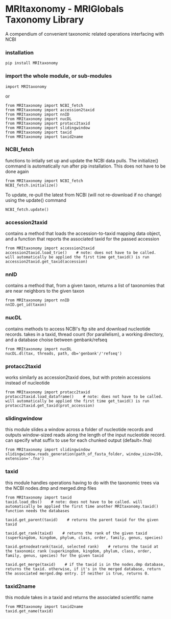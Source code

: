 # MRItaxonomy - MRIGlobals Taxonomy Library

A compendium of convenient taxonomic related operations interfacing with NCBI

### installation
```
pip install MRItaxonomy
```

### import the whole module, or sub-modules
```
import MRItaxonomy
```
or
```
from MRItaxonomy import NCBI_fetch
from MRItaxonomy import accession2taxid
from MRItaxonomy import nnID
from MRItaxonomy import nucDL
from MRItaxonomy import protacc2taxid
from MRItaxonomy import slidingwindow
from MRItaxonomy import taxid
from MRItaxonomy import taxid2name
```

### NCBI_fetch
functions to intially set up and update the NCBI data pulls. The initialize() command is automatically run after pip installation. This does not have to be done again
```
from MRItaxonomy import NCBI_fetch
NCBI_fetch.initialize()
```
To update, re-pull the latest from NCBI (will not re-download if no change) using the update() command
```
NCBI_fetch.update()
```

### accession2taxid
contains a method that loads the accession-to-taxid mapping data object, and a function that reports the associated taxid for the passed accession
```
from MRItaxonomy import accession2taxid
accession2taxid.load_trie()    # note: does not have to be called. will automatically be applied the first time get_taxid() is run
accession2taxid.get_taxid(accession)
```

### nnID
contains a method that, from a given taxon, returns a list of taxonomies that are near neighbors to the given taxon
```
from MRItaxonomy import nnID
nnID.get_id(taxon)
```

### nucDL
contains methods to access NCBI's ftp site and download nucleotide records. takes in a taxid, thread count (for parallelism), a working directory, and a database choise between genbank/refseq
```
from MRItaxonomy import nucDL
nucDL.dl(tax, threads, path, db='genbank'/'refseq')
```

### protacc2taxid
works similarly as accession2taxid does, but with protein accessions instead of nucleotide
```
from MRItaxonomy import protacc2taxid
protacc2taxid.load_dataframe()    # note: does not have to be called. will automatically be applied the first time get_taxid() is run
protacc2taxid.get_taxid(prot_accession)
```

### slidingwindow
this module slides a window across a folder of nucleotide records and outputs window-sized reads along the length of the input nucleotide record. can specify what suffix to use for each chunked output (default=.fna)
```
from MRItaxonomy import slidingwindow
slidingwindow.reads_generation(path_of_fasta_folder, window_size=150, extension='.fna')
```

### taxid
this module handles operations having to do with the taxonomic trees via the NCBI nodes.dmp and merged.dmp files
```
from MRItaxonomy import taxid
taxid.load_dbs()    # note: does not have to be called. will automatically be applied the first time another MRItaxonomy.taxid() function needs the databases

taxid.get_parent(taxid)    # returns the parent taxid for the given taxid

taxid.get_rank(taixd)    # returns the rank of the given taxid (superkingdom, kingdom, phylum, class, order, family, genus, species)

taxid.getnodeatrank(taxid, selected rank)    # returns the taxid at the taxonomic rank (superkingdom, kingdom, phylum, class, order, family, genus, species) for the given taxid

taxid.get_merge(taxid)    # if the taxid is in the nodes.dmp database, returns the taxid. otherwise, if it's in the merged database, return the associated merged.dmp entry. If neither is true, returns 0.
```


### taxid2name
this module takes in a taxid and returns the associated scientific name
```
from MRItaxonomy import taxid2name
taxid.get_name(taxid)
```

